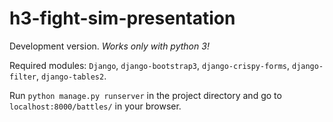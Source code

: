 # h3-fight-sim-presentation

Development version. *Works only with python 3!*

Required modules: `Django`, `django-bootstrap3`, `django-crispy-forms`, `django-filter`, `django-tables2`.

Run `python manage.py runserver` in the project directory and go to `localhost:8000/battles/` in your browser.
